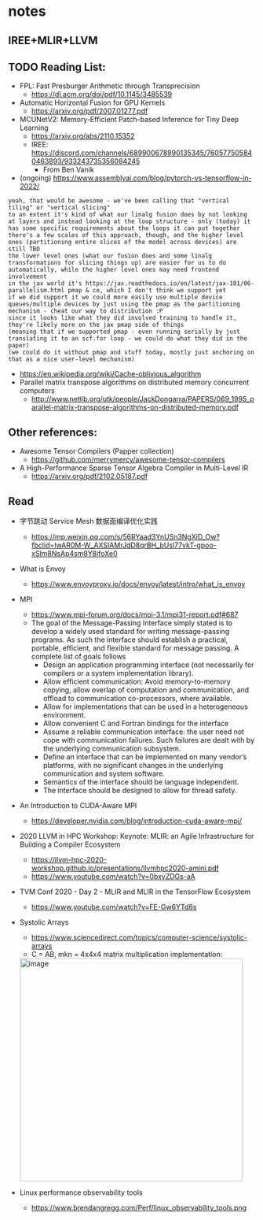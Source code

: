 # notes
## IREE+MLIR+LLVM

## TODO Reading List:
* FPL: Fast Presburger Arithmetic through Transprecision
  - https://dl.acm.org/doi/pdf/10.1145/3485539
* Automatic Horizontal Fusion for GPU Kernels
  - https://arxiv.org/pdf/2007.01277.pdf
* MCUNetV2: Memory-Efficient Patch-based Inference for Tiny Deep Learning
  - https://arxiv.org/abs/2110.15352
  - IREE: https://discord.com/channels/689900678990135345/760577505840463893/933243735356084245
    * From Ben Vanik
* (ongoing) https://www.assemblyai.com/blog/pytorch-vs-tensorflow-in-2022/

```
yeah, that would be awesome - we've been calling that "vertical tiling" or "vertical slicing"
to an extent it's kind of what our linalg fusion does by not looking at layers and instead looking at the loop structure - only (today) it has some specific requirements about the loops it can put together
there's a few scales of this approach, though, and the higher level ones (partitioning entire slices of the model across devices) are still TBD
the lower level ones (what our fusion does and some linalg transformations for slicing things up) are easier for us to do automatically, while the higher level ones may need frontend involvement
in the jax world it's https://jax.readthedocs.io/en/latest/jax-101/06-parallelism.html pmap & co, which I don't think we support yet
if we did support it we could more easily use multiple device queues/multiple devices by just using the pmap as the partitioning mechanism - cheat our way to distribution :P
since it looks like what they did involved training to handle it, they're likely more on the jax pmap side of things
(meaning that if we supported pmap - even running serially by just translating it to an scf.for loop - we could do what they did in the paper)
(we could do it without pmap and stuff today, mostly just anchoring on that as a nice user-level mechanism)
```

* https://en.wikipedia.org/wiki/Cache-oblivious_algorithm
* Parallel matrix transpose algorithms on distributed memory concurrent computers
  - http://www.netlib.org/utk/people/JackDongarra/PAPERS/069_1995_parallel-matrix-transpose-algorithms-on-distributed-memory.pdf

## Other references:
* Awesome Tensor Compilers (Papper collection)
  - https://github.com/merrymercy/awesome-tensor-compilers
* A High-Performance Sparse Tensor Algebra Compiler in Multi-Level IR
  - https://arxiv.org/pdf/2102.05187.pdf

## Read
* 字节跳动 Service Mesh 数据面编译优化实践
  - https://mp.weixin.qq.com/s/56RYaad3YnUSn3NgXiD_Ow?fbclid=IwAR0M-W_AXSIAMrJdD8qrBH_bUsl77vkT-gpoo-xSlm8NsAp4sm8Y8ifoXe0
* What is Envoy
  - https://www.envoyproxy.io/docs/envoy/latest/intro/what_is_envoy
* MPI
  * https://www.mpi-forum.org/docs/mpi-3.1/mpi31-report.pdf#687
  * The goal of the Message-Passing Interface simply stated is to develop a widely used
    standard for writing message-passing programs. As such the interface should establish a
    practical, portable, efficient, and flexible standard for message passing.
    A complete list of goals follows
    * Design an application programming interface (not necessarily for compilers or a system
      implementation library).
    * Allow efficient communication: Avoid memory-to-memory copying, allow overlap of
      computation and communication, and offload to communication co-processors, where
      available.
    * Allow for implementations that can be used in a heterogeneous environment.
    * Allow convenient C and Fortran bindings for the interface
    * Assume a reliable communication interface: the user need not cope with communication failures. 
      Such failures are dealt with by the underlying communication subsystem.
    * Define an interface that can be implemented on many vendor’s platforms, with no
      significant changes in the underlying communication and system software.
    * Semantics of the interface should be language independent.
    * The interface should be designed to allow for thread safety.

* An Introduction to CUDA-Aware MPI
  - https://developer.nvidia.com/blog/introduction-cuda-aware-mpi/
* 2020 LLVM in HPC Workshop: Keynote: MLIR: an Agile Infrastructure for Building a Compiler Ecosystem
  * https://llvm-hpc-2020-workshop.github.io/presentations/llvmhpc2020-amini.pdf  
  * https://www.youtube.com/watch?v=0bxyZDGs-aA
* TVM Conf 2020 - Day 2 - MLIR and MLIR in the TensorFlow Ecosystem
  * https://www.youtube.com/watch?v=FE-Gw6YTd8s
* Systolic Arrays
  * https://www.sciencedirect.com/topics/computer-science/systolic-arrays
  * C = AB, mkn = 4x4x4 matrix multiplication implementation:
  <img width="453" alt="image" src="https://user-images.githubusercontent.com/5351229/166235438-d2a73aa3-260c-48ce-98e2-e3e52dfcce31.png">
* Linux performance observability tools
  - https://www.brendangregg.com/Perf/linux_observability_tools.png

  
